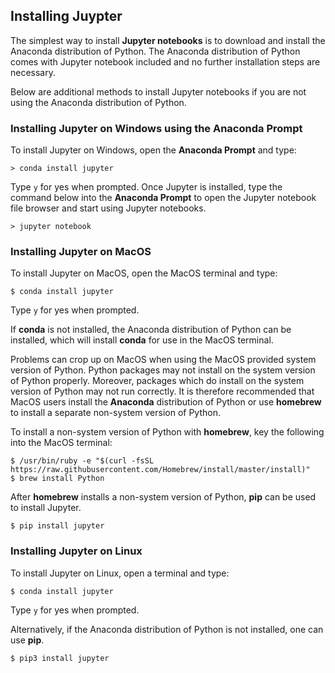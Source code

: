 
## Installing Juypter
The simplest way to install **Jupyter notebooks** is to download and install the Anaconda distribution of Python. The Anaconda distribution of Python comes with Jupyter notebook included and no further installation steps are necessary.

Below are additional methods to install Jupyter notebooks if you are not using the Anaconda distribution of Python.
### Installing Jupyter on Windows using the Anaconda Prompt

To install Jupyter on Windows, open the **Anaconda Prompt** and type:

```text
> conda install jupyter
```

Type ```y``` for yes when prompted. Once Jupyter is installed, type the command below into the **Anaconda Prompt** to open the Jupyter notebook file browser and start using Jupyter notebooks.

```text
> jupyter notebook
```
### Installing Jupyter on MacOS

To install Jupyter on MacOS, open the MacOS terminal and type:

```text
$ conda install jupyter
```

Type ```y``` for yes when prompted.

If **conda** is not installed, the Anaconda distribution of Python can be installed, which will install **conda** for use in the MacOS terminal.

Problems can crop up on MacOS when using the MacOS provided system version of Python. Python packages may not install on the system version of Python properly. Moreover, packages which do install on the system version of Python may not run correctly. It is therefore recommended that MacOS users install the **Anaconda** distribution of Python or use **homebrew** to install a separate non-system version of Python. 

To install a non-system version of Python with **homebrew**, key the following into the MacOS terminal:

```text
$ /usr/bin/ruby -e "$(curl -fsSL https://raw.githubusercontent.com/Homebrew/install/master/install)"
$ brew install Python
```

After **homebrew** installs a non-system version of Python, **pip** can be used to install Jupyter.

```text
$ pip install jupyter
```
### Installing Jupyter on Linux

To install Jupyter on Linux, open a terminal and type:

```text
$ conda install jupyter
```

Type ```y``` for yes when prompted.

Alternatively, if the Anaconda distribution of Python is not installed, one can use **pip**.

```text
$ pip3 install jupyter
```
 

